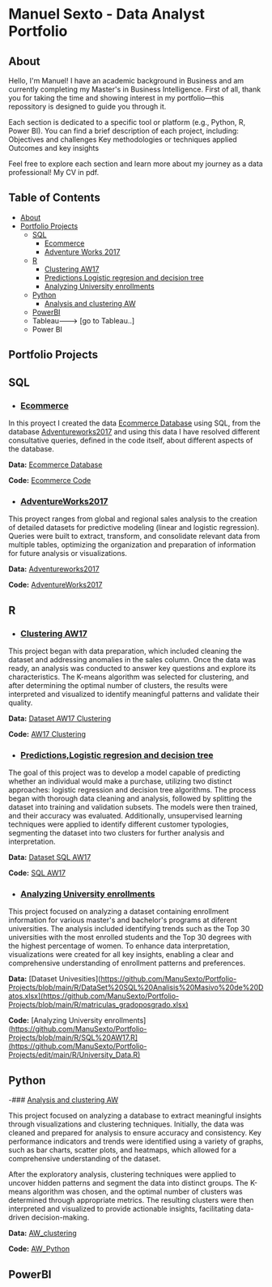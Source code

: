 # Manuel Sexto - Data Analyst Portfolio

## About

Hello, I'm Manuel!
I have an academic background in Business and am currently completing my Master's in Business Intelligence. First of all, thank you for taking the time and showing interest in my portfolio—this repossitory is designed to guide you through it.

Each section is dedicated to a specific tool or platform (e.g., Python, R, Power BI).
You can find a brief description of each project, including:
Objectives and challenges
Key methodologies or techniques applied
Outcomes and key insights

Feel free to explore each section and learn more about my journey as a data professional!
My CV in pdf.

## Table of Contents
- [About](https://github.com/ManuSexto/Portfolio/blob/main/README.md#about)
- [Portfolio Projects](https://github.com/ManuSexto/Portfolio/blob/main/README.md#Portfolio-Proyects)
   - [SQL](https://github.com/ManuSexto/Portfolio/blob/main/README.md#SQL)
      - [Ecommerce](https://github.com/ManuSexto/Portfolio/blob/main/README.md#Ecommerce)
      - [Adventure Works 2017](https://github.com/ManuSexto/Portfolio/blob/main/README.md#AdventureWorks2017)
   - [R](https://github.com/ManuSexto/Portfolio/blob/main/README.md#R)
      - [Clustering AW17](https://github.com/ManuSexto/Portfolio/blob/main/README.md#Clustering-AW17)
      - [Predictions,Logistic regresion and decision tree](https://github.com/ManuSexto/Portfolio/blob/main/README.md#Predictions-Logistic-regresion-and-decision-tree)
      - [Analyzing University enrollments](https://github.com/ManuSexto/Portfolio/blob/main/README.md#Analyzing-University-enrollments)
   - [Python](https://github.com/ManuSexto/Portfolio/blob/main/README.md#Python)
       - [Analysis and clustering AW](https://github.com/ManuSexto/Portfolio/blob/main/README.md#Analysis-and-clustering-AW)
  - [PowerBI](https://github.com/ManuSexto/Portfolio/blob/main/README.md#PowerBI)
  - Tableau---> [go to Tableau..]
  - Power BI

## **Portfolio Projects**



## SQL

- ### [Ecommerce](https://github.com/ManuSexto/Portfolio-Projects/blob/main/SQL/Code_Ecommerce.sql)

In this proyect I created the data [Ecommerce Database](https://github.com/ManuSexto/Portfolio-Projects/blob/main/SQL/Database%20ECommerce.sql) using SQL, from the database  [Adventureworks2017](https://learn.microsoft.com/en-us/sql/samples/adventureworks-install-configure?view=sql-server-ver16&tabs=ssms) and using this data I have resolved different consultative queries, defined in the code itself, about different aspects of the database.

**Data:** [Ecommerce Database](https://github.com/ManuSexto/Portfolio-Projects/blob/main/SQL/Database%20ECommerce.sql)

**Code:** [Ecommerce Code](https://github.com/ManuSexto/Portfolio-Projects/blob/main/SQL/Code_Ecommerce.sql)

 - ### [AdventureWorks2017](https://github.com/ManuSexto/Portfolio-Projects/blob/main/SQL/AdventureWorks2017_1.sql)

This proyect ranges from global and regional sales analysis to the creation of detailed datasets for predictive modeling (linear and logistic regression). Queries were built to extract, transform, and consolidate relevant data from multiple tables, optimizing the organization and preparation of information for future analysis or visualizations.

**Data:** [Adventureworks2017](https://learn.microsoft.com/en-us/sql/samples/adventureworks-install-configure?view=sql-server-ver16&tabs=ssms)

**Code:** [AdventureWorks2017](https://github.com/ManuSexto/Portfolio-Projects/blob/main/SQL/AdventureWorks2017_1.sql)




## R


- ### [Clustering AW17](https://github.com/ManuSexto/Portfolio-Projects/blob/main/R/AW17%20Clustering.R)

This project began with data preparation, which included cleaning the dataset and addressing anomalies in the sales column. Once the data was ready, an analysis was conducted to answer key questions and explore its characteristics. The K-means algorithm was selected for clustering, and after determining the optimal number of clusters, the results were interpreted and visualized to identify meaningful patterns and validate their quality.

**Data:** [Dataset AW17 Clustering](R/dataset_AW_Clustering.xlsx)


**Code:** [AW17 Clustering](https://github.com/ManuSexto/Portfolio-Projects/blob/main/R/AW17%20Clustering.R)



- ### [Predictions,Logistic regresion and decision tree](https://github.com/ManuSexto/Portfolio-Projects/blob/main/R/Dataset%20SQL%20AW17.R)

The goal of this project was to develop a model capable of predicting whether an individual would make a purchase, utilizing two distinct approaches: logistic regression and decision tree algorithms. The process began with thorough data cleaning and analysis, followed by splitting the dataset into training and validation subsets. The models were then trained, and their accuracy was evaluated. Additionally, unsupervised learning techniques were applied to identify different customer typologies, segmenting the dataset into two clusters for further analysis and interpretation.

**Data:** [Dataset SQL AW17](https://github.com/ManuSexto/Portfolio-Projects/blob/main/R/DataSet%20SQL%20Analisis%20Masivo%20de%20Datos.xlsx)


**Code:** [SQL AW17 ](https://github.com/ManuSexto/Portfolio-Projects/blob/main/R/SQL%20AW17.R)


- ### [Analyzing University enrollments](https://github.com/ManuSexto/Portfolio-Projects/blob/main/R/University_Data.R)

This project focused on analyzing a dataset containing enrollment information for various master's and bachelor's programs at diferent universities. The analysis included identifying trends such as the Top 30 universities with the most enrolled students and the Top 30 degrees with the highest percentage of women. To enhance data interpretation, visualizations were created for all key insights, enabling a clear and comprehensive understanding of enrollment patterns and preferences.


**Data:** [Dataset Univesities](https://github.com/ManuSexto/Portfolio-Projects/blob/main/R/DataSet%20SQL%20Analisis%20Masivo%20de%20Datos.xlsx](https://github.com/ManuSexto/Portfolio-Projects/blob/main/R/matriculas_gradoposgrado.xlsx)


**Code:** [Analyzing University enrollments](https://github.com/ManuSexto/Portfolio-Projects/blob/main/R/SQL%20AW17.R](https://github.com/ManuSexto/Portfolio-Projects/edit/main/R/University_Data.R)



## Python


-### [Analysis and clustering AW](https://github.com/ManuSexto/Portfolio-Projects/blob/main/Python/dataset_AW_%20Clustering.xlsx)


This project focused on analyzing a database to extract meaningful insights through visualizations and clustering techniques. Initially, the data was cleaned and prepared for analysis to ensure accuracy and consistency. Key performance indicators and trends were identified using a variety of graphs, such as bar charts, scatter plots, and heatmaps, which allowed for a comprehensive understanding of the dataset.

After the exploratory analysis, clustering techniques were applied to uncover hidden patterns and segment the data into distinct groups. The K-means algorithm was chosen, and the optimal number of clusters was determined through appropriate metrics. The resulting clusters were then interpreted and visualized to provide actionable insights, facilitating data-driven decision-making.

**Data:** [AW_clustering](https://github.com/ManuSexto/Portfolio-Projects/blob/main/Python/dataset_AW_%20Clustering.xlsx)


**Code:** [AW_Python](https://github.com/ManuSexto/Portfolio-Projects/blob/main/Python/Clustering.ipynb)



## PowerBI















